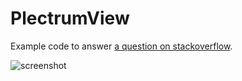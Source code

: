PlectrumView
============

Example code to answer [a question on stackoverflow][2].


![screenshot][1]


[1]:http://i.stack.imgur.com/UZzgl.png
[2]:http://stackoverflow.com/questions/12639752/custom-charts-for-ipad-application